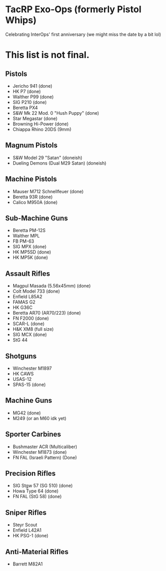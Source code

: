 # TacRP Exo-Ops (formerly Pistol Whips)

Celebrating InterOps' first anniversary (we might miss the date by a bit lol)

# This list is not final.
## Pistols
- Jericho 941 (done)
- HK P7 (done)
- Walther P99 (done)
- SIG P210 (done)
- Beretta PX4
- S&W Mk 22 Mod. 0 "Hush Puppy" (done)
- Star Megastar (done)
- Browning Hi-Power (done)
- Chiappa Rhino 20DS (9mm)

## Magnum Pistols
- S&W Model 29 "Satan" (doneish)
- Dueling Demons (Dual M29 Satan) (doneish)

## Machine Pistols
- Mauser M712 Schnellfeuer (done)
- Beretta 93R (done)
- Calico M950A (done)

## Sub-Machine Guns
- Beretta PM-12S
- Walther MPL
- FB PM-63
- SIG MPX (done)
- HK MP5SD (done)
- HK MP5K (done)

## Assault Rifles
- Magpul Masada (5.56x45mm) (done)
- Colt Model 733 (done)
- Enfield L85A2
- FAMAS G2
- HK G36C
- Beretta AR70 (AR70/223) (done)
- FN F2000 (done)
- SCAR-L (done)
- H&K XM8 (full size)
- SIG MCX (done)
- StG 44

## Shotguns
- Winchester M1897
- HK CAWS
- USAS-12
- SPAS-15 (done)

## Machine Guns
- MG42 (done)
- M249 (or an M60 idk yet)

## Sporter Carbines
- Bushmaster ACR (Multicaliber)
- Winchester M1873 (done)
- FN FAL (Israeli Pattern) (Done)

## Precision Rifles
- SIG Stgw 57 (SG 510) (done)
- Howa Type 64 (done)
- FN FAL (StG 58) (done)

## Sniper Rifles
- Steyr Scout
- Enfield L42A1
- HK PSG-1 (done)

## Anti-Material Rifles
- Barrett M82A1

